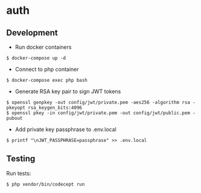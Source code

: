 # auth


## Development

* Run docker containers
```
$ docker-compose up -d
```
* Connect to php container
```
$ docker-compose exec php bash
```
* Generate RSA key pair to sign JWT tokens
```
$ openssl genpkey -out config/jwt/private.pem -aes256 -algorithm rsa -pkeyopt rsa_keygen_bits:4096
$ openssl pkey -in config/jwt/private.pem -out config/jwt/public.pem -pubout
```
* Add private key passphrase to .env.local
```
$ printf "\nJWT_PASSPHRASE=passphrase" >> .env.local
```


## Testing

Run tests:
```
$ php vendor/bin/codecept run
```